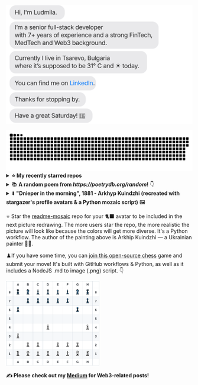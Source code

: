 [![](https://raw.githubusercontent.com/milaabl/milaabl/main/chat.svg)](https://www.linkedin.com/in/ludmila-a-dev/)

<!-- https://github.com/milaabl/milaabl/assets/86361434/c35b0e6f-acf0-435e-920d-b90faa4788ad -->

<img alt="Snake eating my contributions for breakfast🧉" src="https://raw.githubusercontent.com/milaabl/milaabl-readme/preview/github-contribution-grid-snake.svg" />

<details>
<summary>
  <strong>⭐ My recently starred repos </strong>
</summary>
  
<!-- Starred repos start -->
| Name | Url | Stars | Description |
| --- | --- |  --- |  --- |
| EnsoFinance/temper|https://github.com/EnsoFinance/temper|339|Temper your expectations - Ethereum Transaction Simulator |
| the-coder-o/a-bd.me|https://github.com/the-coder-o/a-bd.me|8|My personal website made with Next.js 14 (App Router). Features blog posts, gear list, dark theme and more. Tailwind CSS,  Radix, Framer Motion, and Vercel.|
| Xunzhuo/Xunzhuo|https://github.com/Xunzhuo/Xunzhuo|35|About me|
| zcaceres/interview-prep|https://github.com/zcaceres/interview-prep|1|algos, data structures etc.|
| zcaceres/snoop|https://github.com/zcaceres/snoop|3|Like grep or ack... for the DOM|
| zcaceres/zcaceres|https://github.com/zcaceres/zcaceres|2|Super secret Github profile README thing|
| zcaceres/dotfiles|https://github.com/zcaceres/dotfiles|2|System setup w/dotfiles, tools, and apps automated with Ansible. Forever a WIP.|
| glitch-txs/walletconnect-cafe|https://github.com/glitch-txs/walletconnect-cafe|2|Ethereum-provider implementation with Cafe (global state manager)|
| glitch-txs/metamask-csp-firefox|https://github.com/glitch-txs/metamask-csp-firefox|4|MetaMask is blocked by Firefox when using CSP|
| glitch-txs/next-auth|https://github.com/glitch-txs/next-auth|1|Authentication for the Web.|
| michaelsbradleyjr/nim-notcurses|https://github.com/michaelsbradleyjr/nim-notcurses|29|Nim wrapper for Notcurses: blingful TUIs and character graphics|
| arianXdev/hardhat-jest|https://github.com/arianXdev/hardhat-jest|9|A Hardhat plugin that allows you to use Jest easily!|
| przemek890/Gender_prediction|https://github.com/przemek890/Gender_prediction|4|An application that utilizes camera input to predict a person's gender using a convolutional layer in PyTorch.|
| pieralukasz/pixel-recruitment-task|https://github.com/pieralukasz/pixel-recruitment-task|1|Zadanie rekrutacyjne Pixel Technology|
| SaraRasoulian/oop-solid-patterns|https://github.com/SaraRasoulian/oop-solid-patterns|15|💎  An educational repository for OOP, SOLID and Design Patterns|
| BogdanMFometescu/resume-builder|https://github.com/BogdanMFometescu/resume-builder|12|Django-based web application that allows users to create, update, and export professional resumes.|
| 0xMimir/Advance-CNN-LSTM-Model-for-Cryptocurrency-Forecasting|https://github.com/0xMimir/Advance-CNN-LSTM-Model-for-Cryptocurrency-Forecasting|8|CNN LSTM model used for predicting cryptocurrencies|
| b-hristov/b-hristov|https://github.com/b-hristov/b-hristov|1||
| CloverGit/CloverGit|https://github.com/CloverGit/CloverGit|7||
| TatevKaren/TatevKaren-data-science-portfolio|https://github.com/TatevKaren/TatevKaren-data-science-portfolio|58|Data Science Portfolio of Tatev Karen Aslanyan including Case Studies and Research Projects that I have completed that solve business problems or introduce new products. Case Study papers, codes, and additional resources are all included.|
| PiotrRut/elonmusk-twitter-notifier|https://github.com/PiotrRut/elonmusk-twitter-notifier|62|AI driven e-mail notifier for tweets mentioning stock from Elon Musk 📈|
| Vendicated/Vencord|https://github.com/Vendicated/Vencord|7928|The cutest Discord client mod|
| yeoman/yo|https://github.com/yeoman/yo|3816|CLI tool for running Yeoman generators|
| matter-labs/zksync-era|https://github.com/matter-labs/zksync-era|3077|zkSync era|
| 0age/create2crunch|https://github.com/0age/create2crunch|454|A Rust program for finding salts that create gas-efficient Ethereum addresses via CREATE2.|
| joshstevens19/ethereum-multicall|https://github.com/joshstevens19/ethereum-multicall|351|Ability to call many ethereum constant function calls in 1 JSONRPC request|
| threshold-network/token-dashboard|https://github.com/threshold-network/token-dashboard|22||
| LimeChain/mongoose-immutable-plugin|https://github.com/LimeChain/mongoose-immutable-plugin|2|Mongoose plugin guarding fields from modifications|
| ankitects/anki|https://github.com/ankitects/anki|17876|Anki's shared backend and web components, and the Qt frontend|
| lightningnetwork/lnd|https://github.com/lightningnetwork/lnd|7569|Lightning Network Daemon ⚡️|

<!-- Starred repos end -->

</details>

<details>
  <summary>📚 <strong>A random poem from <em>https://poetrydb.org/random</em>!</strong> 👇 </summary>

<!-- Start poem -->
# 💮 Young Munro the Sailor by *William Topaz McGonagall*

<p>
    'Twas on a sunny morning in the month of May,<br/>I met a pretty damsel on the banks o' the Tay;<br/>I said, My charming fair one, come tell to me I pray,<br/>Why do you walk alone on the banks o' the Tay.<br/><br/>She said, Kind sir, pity me, for I am in great woe<br/>About my young sailor lad, whose name is James Munro;<br/>It's he has been long at sea, seven years from this day,<br/>And I come here sometimes to weep for him that's far, far away.<br/><br/>Lovely creature, cease your weeping and consent to marry me,<br/>And my houses and all my land I will give to thee,<br/>And we shall get married without any delay,<br/>And live happy and contented on the banks o' the Tay.<br/><br/>Believe me, my sweet lady, I pity the sailor's wife,<br/>For I think she must lead a very unhappy life;<br/>Especially on a stormy night, I'm sure she cannot sleep,<br/>Thinking about her husband whilst on the briny deep.<br/><br/>Oh, sir! it is true, what you to me have said,<br/>But I must be content with the choice I've made;<br/>For Munro's he's young and handsome, I will ne'er deny,<br/>And if I don't get him for a husband, believe me, I will die.<br/><br/>Because, when last we parted, we swore to be true,<br/>And I will keep my troth, which lovers ought to do;<br/>And I will pray for his safe return by night and by day,<br/>That God may send him safe home to the banks o' the Tay.<br/><br/>Forgive me, noble heart, for asking to marry you,<br/>I was only trying your love, if it was really true;<br/>But I've found your love is pure towards your sailor lad,<br/>And the thought thereof, believe me, makes my heart feel glad.<br/><br/>As homeward we retraced our steps her heart seemed glad,<br/>In hopes of seeing again her brave sailor lad,<br/>He had promised to marry her when he would return,<br/>So I bade her keep up her spirits and no longer mourn.<br/><br/>Dear creature, the lass that's true to her sweetheart deserves great praise,<br/>And I hope young Munro and you will spend many happy days,<br/>For unto him I know you will ever prove true,<br/>And perchance when he comes home he will marry you.<br/><br/>What you have said, kind sir, I hope will come true,<br/>And if it does, I'll make it known to you;<br/>And you must come to the marriage, which you musn't gainsay,<br/>And dance and rejoice with us on the marriage-day.<br/><br/>When we arrived in Dundee she bade me good-bye,<br/>Then I told her where I lived, while she said with a sigh,<br/>Kind sir, I will long remember that morning in May,<br/>When I met you by chance on the banks o' the Tay.<br/><br/>When three months were past her sailor lad came home,<br/>And she called to see me herself alone,<br/>And she invited me to her marriage without delay,<br/>Which was celebrated with great pomp the next day.<br/><br/>So I went to the marriage with my heart full of joy,<br/>And I wished her prosperity with her sailor boy;<br/>And I danced and sang till daylight, and then came away,<br/>Leaving them happy and contented on the banks o' the Tay.<br/><br/>So all ye pretty fair maids, of high or low degree,<br/>Be faithful to your sweethearts when they have gone to sea,<br/>And never be in doubts of them when they are far away,<br/>Because they might return and marry you some unexpected day.
</p>

***
<!-- End poem -->
</details>

<details>
<summary>
  ⬇️ <strong>"Dnieper in the morning", 1881 - Arkhyp Kuindzhi (recreated with stargazer's profile avatars & a Python mozaic script)</strong> 🖼️
</summary>

<img width="49%" src="https://raw.githubusercontent.com/milaabl/readme-mosaic/main/data/input.jpg" alt="Original picture"/>
<img width="49%" src="https://raw.githubusercontent.com/milaabl/readme-mosaic/main/data/output.jpg" alt="Output picture"/>
<img width="70%" src="https://raw.githubusercontent.com/milaabl/readme-mosaic/main/data/output.gif" alt="Output GIF"/>
</details>

⭐ Star the [readme-mosaic](https://github.com/milaabl/readme-mosaic) repo for your 🐈‍⬛ avatar to be included in the next picture redrawing. The more users star the repo, the more realistic the picture will look like because the colors will get more diverse. It's a Python workflow. The author of the painting above is Arkhip Kuindzhi — a Ukrainian painter 💙💛.

♟️If you have some time, you can [join this open-source chess](https://github.com/milaabl/readme-chess) game and submit your move! It's built with GitHub workflows & Python, as well as it includes a NodeJS .md to image (.png) script. 👇

<a href="https://github.com/milaabl/readme-chess/blob/master/README.md"><img src="https://raw.githubusercontent.com/milaabl/readme-chess/master/chess.png" alt="README chess dynamic game preview" width="50%" /></a>

<strong>✍️ Please check out my <a href="https://medium.com/@milaabl2405">Medium</a> for Web3-related posts!</strong>

